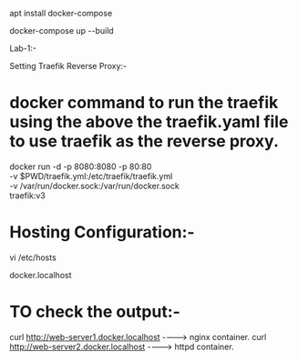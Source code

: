 apt install docker-compose

 docker-compose up --build


 Lab-1:- 

 Setting Traefik Reverse Proxy:- 

 # docker command to run the traefik using the above the traefik.yaml file to use traefik as the reverse proxy. 
docker run -d -p 8080:8080 -p 80:80 \
  -v $PWD/traefik.yml:/etc/traefik/traefik.yml \
  -v /var/run/docker.sock:/var/run/docker.sock \
  traefik:v3


# Hosting Configuration:- 

vi /etc/hosts

<ip of the server> docker.localhost

# TO check the output:- 

curl http://web-server1.docker.localhost ----> nginx container.
curl http://web-server2.docker.localhost ----> httpd container. 
